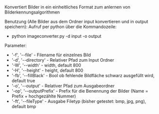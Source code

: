Konvertiert Bilder in ein einheitliches Format zum anlernen von Bilderkennungsalgorithmen


Benutzung (Alle Bilder aus dem Ordner input konvertieren und in output speichern):
Aufruf per python über die Kommandozeile: 

- python imageconverter.py -d input -o output


Parameter:
- '-f', '--file'            - Filename für einzelnes Bild
- '-d', '--directory'       - Relativer Pfad zum Input Ordner
- '-W', '--width'           - width, default 800 
- '-H', '--height'          - height, default 800
- '-fb', '--fillBlack'      - Bool ob fehlende Bildfläche schwarz ausgefüllt wird, default true
- '-o', '--output'          - Relativer Pfad zum Ausgabeordner
- '-op', '--outputPrefix'   - Prefix für die Benennung der Bilder (Name = Prefix + hochgezählte Nummer)
- '-ft', '--fileType'       - Ausgabe Filetyp (bisher getestet: bmp, jpg, png), default bmp
